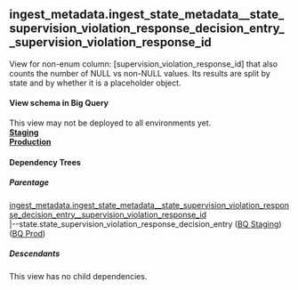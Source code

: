 ## ingest_metadata.ingest_state_metadata__state_supervision_violation_response_decision_entry__supervision_violation_response_id
View for non-enum column: [supervision_violation_response_id]
 that also counts the number of NULL vs non-NULL values. Its results are split by state
 and by whether it is a placeholder object.

#### View schema in Big Query
This view may not be deployed to all environments yet.<br/>
[**Staging**](https://console.cloud.google.com/bigquery?pli=1&p=recidiviz-staging&page=table&project=recidiviz-staging&d=ingest_metadata&t=ingest_state_metadata__state_supervision_violation_response_decision_entry__supervision_violation_response_id)
<br/>
[**Production**](https://console.cloud.google.com/bigquery?pli=1&p=recidiviz-123&page=table&project=recidiviz-123&d=ingest_metadata&t=ingest_state_metadata__state_supervision_violation_response_decision_entry__supervision_violation_response_id)
<br/>

#### Dependency Trees

##### Parentage
[ingest_metadata.ingest_state_metadata\__state_supervision_violation_response_decision_entry\__supervision_violation_response_id](../ingest_metadata/ingest_state_metadata__state_supervision_violation_response_decision_entry__supervision_violation_response_id.md) <br/>
|--state.state_supervision_violation_response_decision_entry ([BQ Staging](https://console.cloud.google.com/bigquery?pli=1&p=recidiviz-staging&page=table&project=recidiviz-staging&d=state&t=state_supervision_violation_response_decision_entry)) ([BQ Prod](https://console.cloud.google.com/bigquery?pli=1&p=recidiviz-123&page=table&project=recidiviz-123&d=state&t=state_supervision_violation_response_decision_entry)) <br/>


##### Descendants
This view has no child dependencies.
